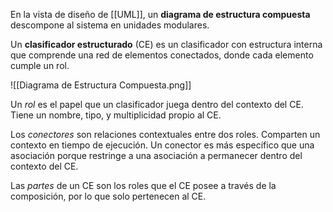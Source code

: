 En la vista de diseño de [[UML]], un **diagrama de estructura compuesta** descompone al sistema en unidades modulares.

Un **clasificador estructurado** (CE) es un clasificador con estructura interna que comprende una red de elementos conectados, donde cada elemento cumple un rol.

![[Diagrama de Estructura Compuesta.png]]

Un *rol* es el papel que un clasificador juega dentro del contexto del CE. Tiene un nombre, tipo, y multiplicidad propio al CE.

Los *conectores* son relaciones contextuales entre dos roles. Comparten un contexto en tiempo de ejecución. Un conector es más específico que una asociación porque restringe a una asociación a permanecer dentro del contexto del CE.

Las *partes* de un CE son los roles que el CE posee a través de la composición, por lo que solo pertenecen al CE.

